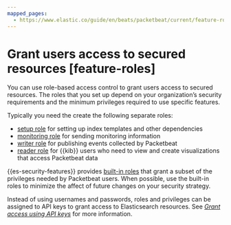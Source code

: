 ```yaml
---
mapped_pages:
  - https://www.elastic.co/guide/en/beats/packetbeat/current/feature-roles.html
---
```


# Grant users access to secured resources [feature-roles]

You can use role-based access control to grant users access to secured resources. The roles that you set up depend on your organization’s security requirements and the minimum privileges required to use specific features.

Typically you need the create the following separate roles:

* [setup role](/reference/packetbeat/privileges-to-setup-beats.md) for setting up index templates and other dependencies
* [monitoring role](/reference/packetbeat/privileges-to-publish-monitoring.md) for sending monitoring information
* [writer role](/reference/packetbeat/privileges-to-publish-events.md)  for publishing events collected by Packetbeat
* [reader role](/reference/packetbeat/kibana-user-privileges.md) for {{kib}} users who need to view and create visualizations that access Packetbeat data

{{es-security-features}} provides [built-in roles](elasticsearch://reference/elasticsearch/roles.md) that grant a subset of the privileges needed by Packetbeat users. When possible, use the built-in roles to minimize the affect of future changes on your security strategy.

Instead of using usernames and passwords, roles and privileges can be assigned to API keys to grant access to Elasticsearch resources. See [*Grant access using API keys*](/reference/packetbeat/beats-api-keys.md) for more information.






